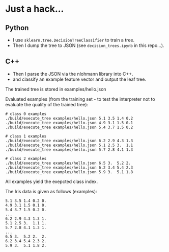 # Just a hack...

## Python
 * I use `sklearn.tree.DecisionTreeClassifier` to train a tree.
 * Then I dump the tree to JSON (see `decision_trees.ipynb` in this repo...).

## C++
 * Then I parse the JSON via the nlohmann library into C++.
 * and classify an example feature vector and output the leaf tree.

The trained tree is stored in examples/hello.json

Evaluated examples (from the training set - to test the interpreter not to evaluate the quality of the trained tree):
```
# class 0 examples
./build/execute_tree examples/hello.json 5.1 3.5 1.4 0.2
./build/execute_tree examples/hello.json 4.9 3.1 1.5 0.1
./build/execute_tree examples/hello.json 5.4 3.7 1.5 0.2

# class 1 examples
./build/execute_tree examples/hello.json 6.2 2.9 4.3 1.3
./build/execute_tree examples/hello.json 5.1 2.5 3.  1.1
./build/execute_tree examples/hello.json 5.7 2.8 4.1 1.3

# class 2 examples
./build/execute_tree examples/hello.json 6.5 3.  5.2 2. 
./build/execute_tree examples/hello.json 6.2 3.4 5.4 2.3
./build/execute_tree examples/hello.json 5.9 3.  5.1 1.8
```

All examples yield the exepcted class index.

The Iris data is given as follows (examples):
```
5.1 3.5 1.4 0.2 0.
4.9 3.1 1.5 0.1 0.
5.4 3.7 1.5 0.2 0.
...
6.2 2.9 4.3 1.3 1.
5.1 2.5 3.  1.1 1.
5.7 2.8 4.1 1.3 1.
...
6.5 3.  5.2 2.  2.
6.2 3.4 5.4 2.3 2.
5.9 3.  5.1 1.8 2.
```